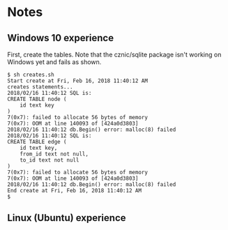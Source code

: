 # Notes 


## Windows 10 experience
First, create the tables. Note that the cznic/sqlite package
isn't working on Windows yet and fails as shown.
```
$ sh creates.sh
Start create at Fri, Feb 16, 2018 11:40:12 AM
creates statements...
2018/02/16 11:40:12 SQL is:
CREATE TABLE node (
    id text key
)
7(0x7): failed to allocate 56 bytes of memory
7(0x7): OOM at line 140093 of [424a0d3803]
2018/02/16 11:40:12 db.Begin() error: malloc(8) failed
2018/02/16 11:40:12 SQL is:
CREATE TABLE edge (
    id text key,
    from_id text not null,
    to_id text not null
)
7(0x7): failed to allocate 56 bytes of memory
7(0x7): OOM at line 140093 of [424a0d3803]
2018/02/16 11:40:12 db.Begin() error: malloc(8) failed
End create at Fri, Feb 16, 2018 11:40:12 AM
$
```

## Linux (Ubuntu) experience



